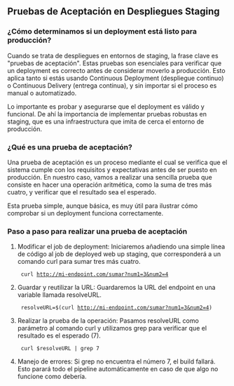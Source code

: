 <h2 align="left"> Pruebas de Aceptación en Despliegues Staging </h2>

<h3 align="left"> ¿Cómo determinamos si un deployment está listo para producción? </h3>

<p align="left"> Cuando se trata de despliegues en entornos de staging, la frase clave es "pruebas de aceptación". Estas pruebas son esenciales para verificar que un deployment es correcto antes de considerar moverlo a producción. Esto aplica tanto si estás usando Continuous Deployment (despliegue continuo) o Continuous Delivery (entrega continua), y sin importar si el proceso es manual o automatizado.

Lo importante es probar y asegurarse que el deployment es válido y funcional. De ahí la importancia de implementar pruebas robustas en staging, que es una infraestructura que imita de cerca el entorno de producción. </p>

<h3 align="left"> ¿Qué es una prueba de aceptación? </h3>

<p align="left"> Una prueba de aceptación es un proceso mediante el cual se verifica que el sistema cumple con los requisitos y expectativas antes de ser puesto en producción. En nuestro caso, vamos a realizar una sencilla prueba que consiste en hacer una operación aritmética, como la suma de tres más cuatro, y verificar que el resultado sea el esperado.

Esta prueba simple, aunque básica, es muy útil para ilustrar cómo comprobar si un deployment funciona correctamente. </p>

<h3 align="left"> Paso a paso para realizar una prueba de aceptación </h3>

<p align="left"> 

1. Modificar el job de deployment: Iniciaremos añadiendo una simple línea de código al job de deployed web up staging, que corresponderá a un comando curl para sumar tres más cuatro.

    <code> curl http://mi-endpoint.com/sumar?num1=3&num2=4 </code>

2. Guardar y reutilizar la URL: Guardaremos la URL del endpoint en una variable llamada resolveURL.

    <code> resolveURL=$(curl http://mi-endpoint.com/sumar?num1=3&num2=4) </code>

3. Realizar la prueba de la operación: Pasamos resolveURL como parámetro al comando curl y utilizamos grep para verificar que el resultado es el esperado (7).

    <code> curl $resolveURL | grep 7 </code>

4. Manejo de errores: Si grep no encuentra el número 7, el build fallará. Esto parará todo el pipeline automáticamente en caso de que algo no funcione como debería.

 </p>